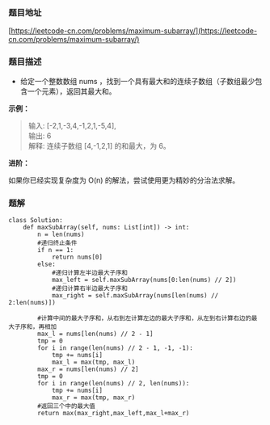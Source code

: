 ### 题目地址

[https://leetcode-cn.com/problems/maximum-subarray/](https://leetcode-cn.com/problems/maximum-subarray/)

### 题目描述

- 给定一个整数数组 nums ，找到一个具有最大和的连续子数组（子数组最少包含一个元素），返回其最大和。

**示例：**

> 输入: [-2,1,-3,4,-1,2,1,-5,4],  
> 输出: 6  
> 解释: 连续子数组 [4,-1,2,1] 的和最大，为 6。

**进阶：**

如果你已经实现复杂度为 O(n) 的解法，尝试使用更为精妙的分治法求解。

### 题解

```
class Solution:
    def maxSubArray(self, nums: List[int]) -> int:
        n = len(nums)
        #递归终止条件
        if n == 1:
            return nums[0]
        else:
            #递归计算左半边最大子序和
            max_left = self.maxSubArray(nums[0:len(nums) // 2])
            #递归计算右半边最大子序和
            max_right = self.maxSubArray(nums[len(nums) // 2:len(nums)])

        #计算中间的最大子序和，从右到左计算左边的最大子序和，从左到右计算右边的最大子序和，再相加
        max_l = nums[len(nums) // 2 - 1]
        tmp = 0
        for i in range(len(nums) // 2 - 1, -1, -1):
            tmp += nums[i]
            max_l = max(tmp, max_l)
        max_r = nums[len(nums) // 2]
        tmp = 0
        for i in range(len(nums) // 2, len(nums)):
            tmp += nums[i]
            max_r = max(tmp, max_r)
        #返回三个中的最大值
        return max(max_right,max_left,max_l+max_r)
```
